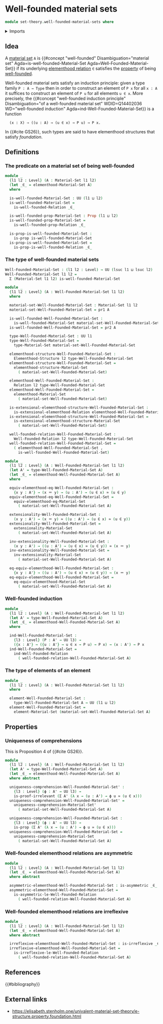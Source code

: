 # Well-founded material sets

```agda
module set-theory.well-founded-material-sets where
```

<details><summary>Imports</summary>

```agda
open import foundation.binary-relations
open import foundation.dependent-pair-types
open import foundation.equivalences
open import foundation.identity-types
open import foundation.propositions
open import foundation.universe-levels

open import order-theory.well-founded-relations

open import set-theory.elementhood-structures
open import set-theory.material-sets
```

</details>

## Idea

A [material set](set-theory.material-sets.md) `A` is
{{#concept "well-founded" Disambiguation="material set" Agda=is-well-founded-Material-Set Agda=Well-Founded-Material-Set}}
if its underlying [elementhood relation](set-theory.elementhood-structures.md)
`∈` satisfies the [property](foundation-core.propositions.md) of being
[well-founded](order-theory.well-founded-relations.md).

Well-founded material sets satisfy an induction principle: given a type family
`P : A → Type` then in order to construct an element of `P x` for all `x : A` it
suffices to construct an element of `P u` for all elements `u ∈ x`. More
precisely, the
{{#concept "well-founded induction principle" Disambiguation="of a well-founded material set" WDID=Q14402036 WD="well-founded induction" Agda=ind-Well-Founded-Material-Set}}
is a function

```text
  (x : X) → ((u : A) → (u ∈ x) → P u) → P x.
```

In {{#cite GS26}}, such types are said to have elementhood structures that
satisfy _foundation_.

## Definitions

### The predicate on a material set of being well-founded

```agda
module _
  {l1 l2 : Level} (A : Material-Set l1 l2)
  (let _∈_ = elementhood-Material-Set A)
  where

  is-well-founded-Material-Set : UU (l1 ⊔ l2)
  is-well-founded-Material-Set =
    is-well-founded-Relation _∈_

  is-well-founded-prop-Material-Set : Prop (l1 ⊔ l2)
  is-well-founded-prop-Material-Set =
    is-well-founded-prop-Relation _∈_

  is-prop-is-well-founded-Material-Set :
    is-prop is-well-founded-Material-Set
  is-prop-is-well-founded-Material-Set =
    is-prop-is-well-founded-Relation _∈_
```

### The type of well-founded material sets

```agda
Well-Founded-Material-Set : (l1 l2 : Level) → UU (lsuc l1 ⊔ lsuc l2)
Well-Founded-Material-Set l1 l2 =
  Σ (Material-Set l1 l2) is-well-founded-Material-Set

module _
  {l1 l2 : Level} (A : Well-Founded-Material-Set l1 l2)
  where

  material-set-Well-Founded-Material-Set : Material-Set l1 l2
  material-set-Well-Founded-Material-Set = pr1 A

  is-well-founded-Well-Founded-Material-Set :
    is-well-founded-Material-Set material-set-Well-Founded-Material-Set
  is-well-founded-Well-Founded-Material-Set = pr2 A

  type-Well-Founded-Material-Set : UU l1
  type-Well-Founded-Material-Set =
    type-Material-Set material-set-Well-Founded-Material-Set

  elementhood-structure-Well-Founded-Material-Set :
    Elementhood-Structure l2 type-Well-Founded-Material-Set
  elementhood-structure-Well-Founded-Material-Set =
    elementhood-structure-Material-Set
      ( material-set-Well-Founded-Material-Set)

  elementhood-Well-Founded-Material-Set :
    Relation l2 type-Well-Founded-Material-Set
  elementhood-Well-Founded-Material-Set =
    elementhood-Material-Set
      ( material-set-Well-Founded-Material-Set)

  is-extensional-elementhood-structure-Well-Founded-Material-Set :
    is-extensional-elementhood-Relation elementhood-Well-Founded-Material-Set
  is-extensional-elementhood-structure-Well-Founded-Material-Set =
    is-extensional-elementhood-structure-Material-Set
      ( material-set-Well-Founded-Material-Set)

  well-founded-relation-Well-Founded-Material-Set :
    Well-Founded-Relation l2 type-Well-Founded-Material-Set
  well-founded-relation-Well-Founded-Material-Set =
    ( elementhood-Well-Founded-Material-Set ,
      is-well-founded-Well-Founded-Material-Set)

module _
  {l1 l2 : Level} (A : Well-Founded-Material-Set l1 l2)
  (let A' = type-Well-Founded-Material-Set A)
  (let _∈_ = elementhood-Well-Founded-Material-Set A)
  where

  equiv-elementhood-eq-Well-Founded-Material-Set :
    {x y : A'} → (x ＝ y) → (u : A') → (u ∈ x) ≃ (u ∈ y)
  equiv-elementhood-eq-Well-Founded-Material-Set =
    equiv-elementhood-eq-Material-Set
      ( material-set-Well-Founded-Material-Set A)

  extensionality-Well-Founded-Material-Set :
    (x y : A') → (x ＝ y) ≃ ((u : A') → (u ∈ x) ≃ (u ∈ y))
  extensionality-Well-Founded-Material-Set =
    extensionality-Material-Set
      ( material-set-Well-Founded-Material-Set A)

  inv-extensionality-Well-Founded-Material-Set :
    (x y : A') → ((u : A') → (u ∈ x) ≃ (u ∈ y)) ≃ (x ＝ y)
  inv-extensionality-Well-Founded-Material-Set =
    inv-extensionality-Material-Set
      ( material-set-Well-Founded-Material-Set A)

  eq-equiv-elementhood-Well-Founded-Material-Set :
    {x y : A'} → ((u : A') → (u ∈ x) ≃ (u ∈ y)) → (x ＝ y)
  eq-equiv-elementhood-Well-Founded-Material-Set =
    eq-equiv-elementhood-Material-Set
      ( material-set-Well-Founded-Material-Set A)
```

### Well-founded induction

```agda
module _
  {l1 l2 : Level} (A : Well-Founded-Material-Set l1 l2)
  (let A' = type-Well-Founded-Material-Set A)
  (let _∈_ = elementhood-Well-Founded-Material-Set A)
  where

  ind-Well-Founded-Material-Set :
    {l3 : Level} (P : A' → UU l3) →
    ({x : A'} → ({u : A'} → u ∈ x → P u) → P x) → (x : A') → P x
  ind-Well-Founded-Material-Set =
    ind-Well-Founded-Relation
      ( well-founded-relation-Well-Founded-Material-Set A)
```

### The type of elements of an element

```agda
module _
  {l1 l2 : Level} (A : Well-Founded-Material-Set l1 l2)
  where

  element-Well-Founded-Material-Set :
    type-Well-Founded-Material-Set A → UU (l1 ⊔ l2)
  element-Well-Founded-Material-Set =
    element-Material-Set (material-set-Well-Founded-Material-Set A)
```

## Properties

### Uniqueness of comprehensions

This is Proposition 4 of {{#cite GS26}}.

```agda
module _
  {l1 l2 : Level} (A : Well-Founded-Material-Set l1 l2)
  (let A' = type-Well-Founded-Material-Set A)
  (let _∈_ = elementhood-Well-Founded-Material-Set A)
  where abstract

  uniqueness-comprehension-Well-Founded-Material-Set' :
    {l3 : Level} (ϕ : A' → UU l3) →
    is-proof-irrelevant (Σ A' (λ x → (u : A') → ϕ u ≃ (u ∈ x)))
  uniqueness-comprehension-Well-Founded-Material-Set' =
    uniqueness-comprehension-Material-Set'
      ( material-set-Well-Founded-Material-Set A)

  uniqueness-comprehension-Well-Founded-Material-Set :
    {l3 : Level} (ϕ : A' → UU l3) →
    is-prop (Σ A' (λ x → (u : A') → ϕ u ≃ (u ∈ x)))
  uniqueness-comprehension-Well-Founded-Material-Set =
    uniqueness-comprehension-Material-Set
      ( material-set-Well-Founded-Material-Set A)
```

### Well-founded elementhood relations are asymmetric

```agda
module _
  {l1 l2 : Level} (A : Well-Founded-Material-Set l1 l2)
  (let _∈_ = elementhood-Well-Founded-Material-Set A)
  where abstract

  asymmetric-elementhood-Well-Founded-Material-Set : is-asymmetric _∈_
  asymmetric-elementhood-Well-Founded-Material-Set =
    is-asymmetric-le-Well-Founded-Relation
      ( well-founded-relation-Well-Founded-Material-Set A)
```

### Well-founded elementhood relations are irreflexive

```agda
module _
  {l1 l2 : Level} (A : Well-Founded-Material-Set l1 l2)
  (let _∈_ = elementhood-Well-Founded-Material-Set A)
  where abstract

  irreflexive-elementhood-Well-Founded-Material-Set : is-irreflexive _∈_
  irreflexive-elementhood-Well-Founded-Material-Set =
    is-irreflexive-le-Well-Founded-Relation
      ( well-founded-relation-Well-Founded-Material-Set A)
```

## References

{{#bibliography}}

## External links

- <https://elisabeth.stenholm.one/univalent-material-set-theory/e-structure.property.foundation.html>
